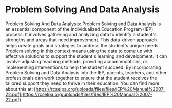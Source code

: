 # Problem Solving And Data Analysis
Problem Solving And Data Analysis: Problem Solving and Data Analysis is an essential component of the Individualized Education Program (IEP) process. It involves gathering and analyzing data to identify a student's strengths and areas that need improvement. This data-driven approach helps create goals and strategies to address the student's unique needs. Problem solving in this context means using the data to come up with effective solutions to support the student's learning and development. It can involve adjusting teaching methods, providing accommodations, or implementing interventions to help the student succeed. By incorporating Problem Solving and Data Analysis into the IEP, parents, teachers, and other professionals can work together to ensure that the student receives the tailored support they need to thrive in their education.
You can find more about this at: [https://rcselpa.org/uploads/files/files/IEP%20Manual%2007-22.pdf](https://rcselpa.org/uploads/files/files/IEP%20Manual%2007-22.pdf)